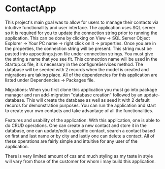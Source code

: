 # ContactApp
This project's main goal was to allow for users to manage their contacts via intuitive functionallity and user interface. 
The application uses SQL server so it is required for you to update the connection string prior to running the application.
This can be done by clicking on View -> SQL Server Object Explorer -> Your PC name -> right click on it -> properties. Once you are in the properties, the connection string will be present. This string must be pasted into appsettings.json file under connection strings. You must give the string a name that you see fit. This connection name will be used in the Startup.cs file, it is necessary in the configureServices method. The database will be seeded with 2 records when the model is created and migrations are taking place. 
All of the dependencies for this application are listed under Dependencies -> Packages file.

Migrations:
When you first clone this application you must go into package manager and run add-migration "database creation" followed by an update-database. This will create the database as well as seed it with 2 default records for demonstration purposes. You can run the application and start to create your own contacts and take advantage of all the functionalities.

Features and usability of the application:
With this application, one is able to do CRUD operations. One can create a new contact and store it in the database, one can update/edit a specific contact, search a contact based on first and last name or by city and lastly one can delete a contact. All of these operations are fairly simple and intuitive for any user of the application.

There is very limited amount of css and much styling as my taste in style will vary from those of the customer for whom i may build this application.
